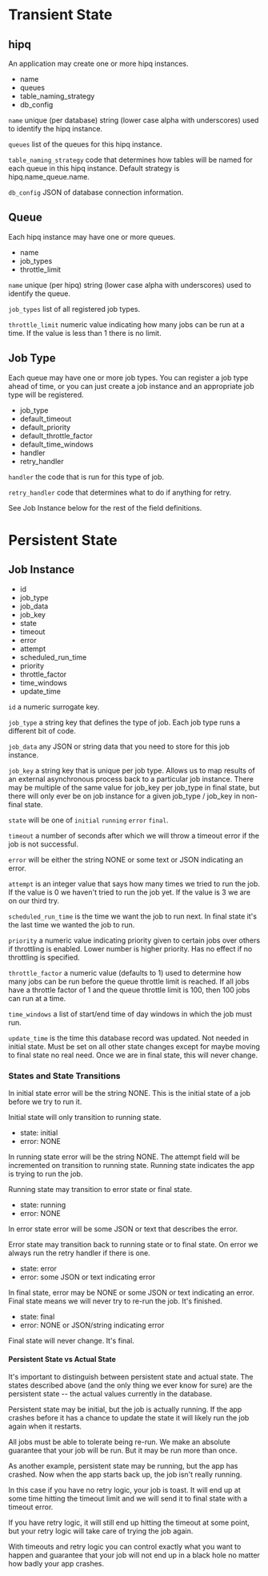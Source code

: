 # Transient State

## hipq

An application may create one or more hipq instances.

* name
* queues
* table_naming_strategy
* db_config

```name``` unique (per database) string (lower case alpha with underscores) used to identify the hipq instance.

```queues``` list of the queues for this hipq instance.

```table_naming_strategy``` code that determines how tables will be named for each queue in this hipq instance. Default strategy is hipq.name_queue.name. 

```db_config``` JSON of database connection information.

## Queue

Each hipq instance may have one or more queues.

* name
* job_types
* throttle_limit

```name``` unique (per hipq) string (lower case alpha with underscores) used to identify the queue. 

```job_types``` list of all registered job types.

```throttle_limit``` numeric value indicating how many jobs can be run at a time. If the value is less than 1 there is no limit.

## Job Type

Each queue may have one or more job types. You can register a job type ahead of time, or you can just create a job instance and an appropriate job type will be registered.

* job_type
* default_timeout
* default_priority
* default_throttle_factor
* default_time_windows
* handler
* retry_handler

```handler``` the code that is run for this type of job.

```retry_handler``` code that determines what to do if anything for retry.

See Job Instance below for the rest of the field definitions.

# Persistent State

## Job Instance

* id
* job_type
* job_data
* job_key
* state
* timeout
* error
* attempt
* scheduled_run_time
* priority
* throttle_factor
* time_windows
* update_time

```id``` a numeric surrogate key.

```job_type``` a string key that defines the type of job.
Each job type runs a different bit of code.

```job_data``` any JSON or string data that you need to store for this job instance.

```job_key``` a string key that is unique per job type. Allows us to map results of an external asynchronous process back to a particular job instance. There may be multiple of the same value for job_key per job_type in final state, but there will only ever be on job instance for a given job_type / job_key in non-final state.

```state``` will be one of ```initial``` ```running``` ```error``` ```final```.

```timeout``` a number of seconds after which we will throw a timeout error if the job is not successful.

```error``` will be either the string NONE or some text or JSON indicating an error.

```attempt``` is an integer value that says how many times we tried to run the job. If the value is 0 we haven't tried to run the job yet.
If the value is 3 we are on our third try.

```scheduled_run_time``` is the time we want the job to run next. In final state it's the last time we wanted the job to run.

```priority``` a numeric value indicating priority given to certain jobs over others if throttling is enabled. Lower number is higher priority. Has no effect if no throttling is specified.

```throttle_factor``` a numeric value (defaults to 1) used to determine how many jobs can be run before the queue throttle limit is reached. If all jobs have a throttle factor of 1 and the queue throttle limit is 100, then 100 jobs can run at a time.

```time_windows``` a list of start/end time of day windows in which the job must run.

```update_time``` is the time this database record was updated. Not needed in initial state. Must be set on all other state changes except for maybe moving to final state no real need. Once we are in final state, this will never change.

### States and State Transitions

In initial state error will be the string NONE. This is the initial state of a job before we try to run it. 

Initial state will only transition to running state.

* state: initial
* error: NONE

In running state error will be the string NONE. The attempt field will be incremented on transition to running state. Running state indicates the app is trying to run the job.

Running state may transition to error state or final state.

* state: running
* error: NONE

In error state error will be some JSON or text that describes the error. 

Error state may transition back to running state or to final state. On error we always run the retry handler if there is one.

* state: error
* error: some JSON or text indicating error

In final state, error may be NONE or some JSON or text indicating an error. Final state means we will never try to re-run the job. It's finished.

* state: final
* error: NONE or JSON/string indicating error

Final state will never change. It's final.

#### Persistent State vs Actual State

It's important to distinguish between persistent state and actual state. The states described above (and the only thing we ever know for sure) are the persistent state -- the actual values currently in the database. 

Persistent state may be initial, but the job is actually running. If the app crashes before it has a chance to update the state it will likely run the job again when it restarts. 

All jobs must be able to tolerate being re-run. We make an absolute guarantee that your job will be run. But it may be run more than once.

As another example, persistent state may be running, but the app has crashed. Now when the app starts back up, the job isn't really running. 

In this case if you have no retry logic, your job is toast. It will end up at some time hitting the timeout limit and we will send it to final state with a timeout error.

If you have retry logic, it will still end up hitting the timeout at some point, but your retry logic will take care of trying the job again.

With timeouts and retry logic you can control exactly what you want to happen and guarantee that your job will not end up in a black hole no matter how badly your app crashes.
